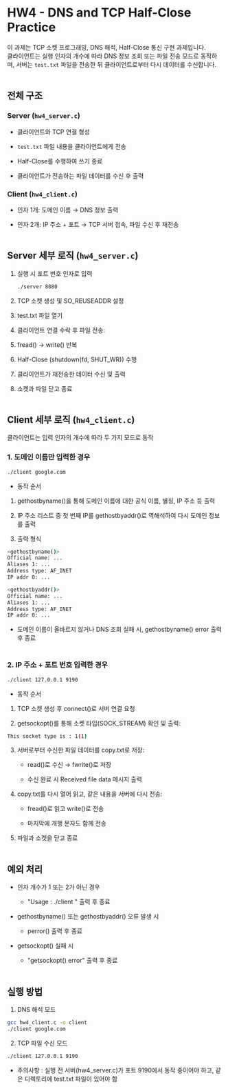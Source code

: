 # HW4 - DNS and TCP Half-Close Practice

이 과제는 TCP 소켓 프로그래밍, DNS 해석, Half-Close 통신 구현 과제입니다.  
클라이언트는 실행 인자의 개수에 따라 DNS 정보 조회 또는 파일 전송 모드로 동작하며, 서버는 `test.txt` 파일을 전송한 뒤 클라이언트로부터 다시 데이터를 수신합니다.
<br><br>


## 전체 구조

### Server (`hw4_server.c`)
- 클라이언트와 TCP 연결 형성

- `test.txt` 파일 내용을 클라이언트에게 전송

- Half-Close를 수행하여 쓰기 종료

- 클라이언트가 전송하는 파일 데이터를 수신 후 출력

### Client (`hw4_client.c`)
- 인자 1개: 도메인 이름 → DNS 정보 출력

- 인자 2개: IP 주소 + 포트 → TCP 서버 접속, 파일 수신 후 재전송
<br><br>


## Server 세부 로직 (`hw4_server.c`)

1. 실행 시 포트 번호 인자로 입력
   ```bash
   ./server 8080
   ```
2. TCP 소켓 생성 및 SO_REUSEADDR 설정

3. test.txt 파일 열기

4. 클라이언트 연결 수락 후 파일 전송:

5. fread() → write() 반복

6. Half-Close (shutdown(fd, SHUT_WR)) 수행

7. 클라이언트가 재전송한 데이터 수신 및 출력

8. 소켓과 파일 닫고 종료
<br><br>

## Client 세부 로직 (`hw4_client.c`)

클라이언트는 입력 인자의 개수에 따라 두 가지 모드로 동작


### 1. 도메인 이름만 입력한 경우

```bash
./client google.com
```
- 동작 순서

1. gethostbyname()을 통해 도메인 이름에 대한 공식 이름, 별칭, IP 주소 등 출력

2. IP 주소 리스트 중 첫 번째 IP를 gethostbyaddr()로 역해석하여 다시 도메인 정보를 출력

3. 출력 형식
```bash
<gethostbyname()>
Official name: ...
Aliases 1: ...
Address type: AF_INET
IP addr 0: ...

<gethostbyaddr()>
Official name: ...
Aliases 1: ...
Address type: AF_INET
IP addr 0: ...
```
- 도메인 이름이 올바르지 않거나 DNS 조회 실패 시, gethostbyname() error 출력 후 종료
<br><br>

### 2. IP 주소 + 포트 번호 입력한 경우
```bash
./client 127.0.0.1 9190
```
- 동작 순서
1. TCP 소켓 생성 후 connect()로 서버 연결 요청

2. getsockopt()를 통해 소켓 타입(SOCK_STREAM) 확인 및 출력:

```bash
This socket type is : 1(1)
```

3. 서버로부터 수신한 파일 데이터를 copy.txt로 저장:

    - read()로 수신 → fwrite()로 저장

    - 수신 완료 시 Received file data 메시지 출력

4. copy.txt를 다시 열어 읽고, 같은 내용을 서버에 다시 전송:

    - fread()로 읽고 write()로 전송

    - 마지막에 개행 문자도 함께 전송

5. 파일과 소켓을 닫고 종료
<br><br>


## 예외 처리
- 인자 개수가 1 또는 2가 아닌 경우

    - "Usage : ./client <DomainName> <Port>" 출력 후 종료

- gethostbyname() 또는 gethostbyaddr() 오류 발생 시

    - perror() 출력 후 종료

- getsockopt() 실패 시

    - "getsockopt() error" 출력 후 종료
<br><br>

## 실행 방법
1. DNS 해석 모드
```bash
gcc hw4_client.c -o client
./client google.com
```

2. TCP 파일 수신 모드
```bash
./client 127.0.0.1 9190
```
- 주의사항 : 실행 전 서버(hw4_server.c)가 포트 9190에서 동작 중이어야 하고, 같은 디렉토리에 test.txt 파일이 있어야 함